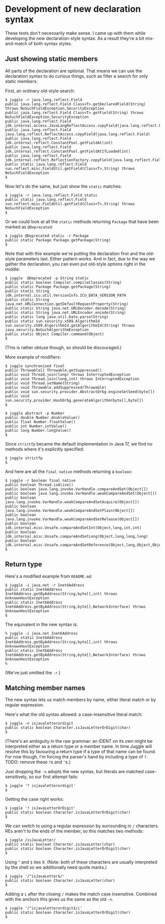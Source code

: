 # Development of new declaration syntax

These tests don't necessarily make sense.  I came up with them
while developing the new declaration-style syntax.  As a result
they're a bit mix-and-match of both syntax styles.

## Just showing static members

All parts of the declaration are optional.  That means we can
use the declaration syntax to do curious things, such as filter
a search for only static members.

First, an ordinary old-style search:
````
$ juggle -r java.lang.reflect.Field        
public java.lang.reflect.Field Class<T>.getDeclaredField(String) throws NoSuchFieldException,SecurityException
public java.lang.reflect.Field Class<T>.getField(String) throws NoSuchFieldException,SecurityException
public java.lang.reflect.Field jdk.internal.access.JavaLangReflectAccess.copyField(java.lang.reflect.Field)
public java.lang.reflect.Field java.lang.reflect.ReflectAccess.copyField(java.lang.reflect.Field)
public java.lang.reflect.Field jdk.internal.reflect.ConstantPool.getFieldAt(int)
public java.lang.reflect.Field jdk.internal.reflect.ConstantPool.getFieldAtIfLoaded(int)
public java.lang.reflect.Field jdk.internal.reflect.ReflectionFactory.copyField(java.lang.reflect.Field)
public static java.lang.reflect.Field sun.reflect.misc.FieldUtil.getField(Class<T>,String) throws NoSuchFieldException
$
````

Now let's do the same, but just show the `static` matches:
````
$ juggle -r java.lang.reflect.Field static
public static java.lang.reflect.Field sun.reflect.misc.FieldUtil.getField(Class<T>,String) throws NoSuchFieldException
$
````

Or we could look at all the `static` methods returning `Package`
that have been marked as `@Deprecated`:

````
$ juggle @Deprecated static -r Package
public static Package Package.getPackage(String)
$
````

Note that with this example we're putting the declaration first
and the old-style parameters last. Either pattern works. And in
fact, due to the way we gather the declaration, you can even put
old-style options right in the middle:

````
$ juggle  @Deprecated -p String static
public static boolean Compiler.compileClasses(String)
public static Package Package.getPackage(String)
public static String jdk.internal.icu.util.VersionInfo.ICU_DATA_VERSION_PATH
public static String java.net.URLConnection.getDefaultRequestProperty(String)
public static String java.net.URLDecoder.decode(String)
public static String java.net.URLEncoder.encode(String)
public static long java.util.Date.parse(String)
public static sun.security.x509.AlgorithmId sun.security.x509.AlgorithmId.getAlgorithmId(String) throws java.security.NoSuchAlgorithmException
public static Object Compiler.command(Object)
$
````

(This is rather obtuse though, so should be discouraged.)

More example of modifiers:

````
$ juggle synchronized final
public Throwable[] Throwable.getSuppressed()
public void Thread.join(long) throws InterruptedException
public void Thread.join(long,int) throws InterruptedException
public void Thread.setName(String)
public void Throwable.addSuppressed(Throwable)
public void sun.security.provider.AbstractDrbg.engineSetSeed(byte[])
public void sun.security.provider.HashDrbg.generateAlgorithm(byte[],byte[])
$

$ juggle abstract -p Number       
public double Number.doubleValue()
public float Number.floatValue()
public int Number.intValue()
public long Number.longValue()
$
````

Since `strictfp` became the default implementation in Java 17,
we find no methods where it's explicitly specified:
````
$ juggle strictfp
$
````

And here are all the `final native` methods returning a `boolean`:
````
$ juggle -r boolean final native
public boolean Thread.isAlive()
public boolean java.lang.invoke.VarHandle.compareAndSet(Object[])
public boolean java.lang.invoke.VarHandle.weakCompareAndSet(Object[])
public boolean java.lang.invoke.VarHandle.weakCompareAndSetAcquire(Object[])
public boolean java.lang.invoke.VarHandle.weakCompareAndSetPlain(Object[])
public boolean java.lang.invoke.VarHandle.weakCompareAndSetRelease(Object[])
public boolean jdk.internal.misc.Unsafe.compareAndSetInt(Object,long,int,int)
public boolean jdk.internal.misc.Unsafe.compareAndSetLong(Object,long,long,long)
public boolean jdk.internal.misc.Unsafe.compareAndSetReference(Object,long,Object,Object)
$
````

## Return type

Here's a modified example from `README.md`:
````
$ juggle -i java.net -r Inet6Address
public static Inet6Address Inet6Address.getByAddress(String,byte[],int) throws UnknownHostException
public static Inet6Address Inet6Address.getByAddress(String,byte[],NetworkInterface) throws UnknownHostException
$
````

The equivalent in the new syntax is:
````
% juggle -i java.net Inet6Address
public static Inet6Address Inet6Address.getByAddress(String,byte[],int) throws UnknownHostException
public static Inet6Address Inet6Address.getByAddress(String,byte[],NetworkInterface) throws UnknownHostException
%
````
(We've just omitted the `-r`.)



## Matching member names

The new syntax lets us match members by name, either literal match
or by regular expression.

Here's what the old syntax allowed: a case-insensitive literal match:
````
$ juggle -n isjavaletterordigit
public static boolean Character.isJavaLetterOrDigit(char)
$
````

(There's an ambiguity in the raw grammar: an IDENT on its own might
be interpreted either as a return type or a member name.  In time
Juggle will resolve this by favouring a return type if a type of
that name can be found. For now though, I'm forcing the parser's
hand by including a type of `?`. TODO: remove these `?`s and `'`s.)

Just dropping the `-n` adopts the new syntax, but literals are matched
case-sensitively, so our first attempt fails: 
````
$ juggle '? isjavaletterordigit'
$
````

Getting the case right works:
````
$ juggle '? isJavaLetterOrDigit'
public static boolean Character.isJavaLetterOrDigit(char)
$
````

We can switch to using a regular expression by surrounding in `/`
characters. REs aren't to the ends of the member, so this matches
two methods:
````
$ juggle /isJavaLetter/
public static boolean Character.isJavaLetter(char)
public static boolean Character.isJavaLetterOrDigit(char)
$
````

Using `^` and `$` ties it. (Note: both of these characters are
usually interpreted by the shell so we additionally need quote
marks.)
````
$ juggle '/^isJavaLetter$/'
public static boolean Character.isJavaLetter(char)
$
````

Adding a `i` after the closing `/` makes the match case insensitive.
Combined with the anchors this gives us the same as the old `-n`.
````
$ juggle '/^isjavaletterordigit$/i'
public static boolean Character.isJavaLetterOrDigit(char)
$
````

